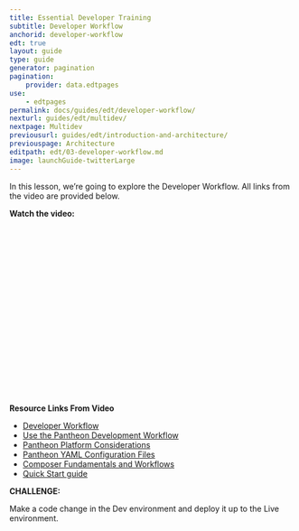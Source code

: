 ```yaml
---
title: Essential Developer Training
subtitle: Developer Workflow
anchorid: developer-workflow
edt: true
layout: guide
type: guide
generator: pagination
pagination:
    provider: data.edtpages
use:
    - edtpages
permalink: docs/guides/edt/developer-workflow/
nexturl: guides/edt/multidev/
nextpage: Multidev
previousurl: guides/edt/introduction-and-architecture/
previouspage: Architecture
editpath: edt/03-developer-workflow.md
image: launchGuide-twitterLarge
---
```


In this lesson, we’re going to explore the Developer Workflow.
All links from the video are provided below.

**Watch the video:**

<script src="https://fast.wistia.com/embed/medias/lrbiozgfk6.jsonp" async></script><script src="https://fast.wistia.com/assets/external/E-v1.js" async></script><div class="wistia_responsive_padding" style="padding:56.25% 0 0 0;position:relative;"><div class="wistia_responsive_wrapper" style="height:100%;left:0;position:absolute;top:0;width:100%;"><div class="wistia_embed wistia_async_lrbiozgfk6 videoFoam=true" style="height:100%;position:relative;width:100%"><div class="wistia_swatch" style="height:100%;left:0;opacity:0;overflow:hidden;position:absolute;top:0;transition:opacity 200ms;width:100%;"><img src="https://fast.wistia.com/embed/medias/lrbiozgfk6/swatch" style="filter:blur(5px);height:100%;object-fit:contain;width:100%;" alt="preview of video with a play button" onload="this.parentNode.style.opacity=1;" /></div></div></div></div>

<br>

**Resource Links From Video**

 - [Developer Workflow](/docs/develop/)
 - [Use the Pantheon Development Workflow](/docs/pantheon-workflow/)
 - [Pantheon Platform Considerations](/docs/platform-considerations/)
 - [Pantheon YAML Configuration Files](/docs/pantheon-yml/)
 - [Composer Fundamentals and Workflows](/docs/composer/)
 - [Quick Start guide](/docs/guides/quickstart/)

**CHALLENGE:**

Make a code change in the Dev environment and deploy it up to the Live environment. 
